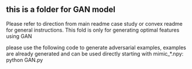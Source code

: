 ## this is a folder for GAN model

Please refer to direction from main readme case study or convex readme for general instructions.
This fold is only for generating optimal features using GAN

please use the following code to generate adversarial examples, examples are already generated and can be used directly starting with mimic_*.npy:
python GAN.py 
